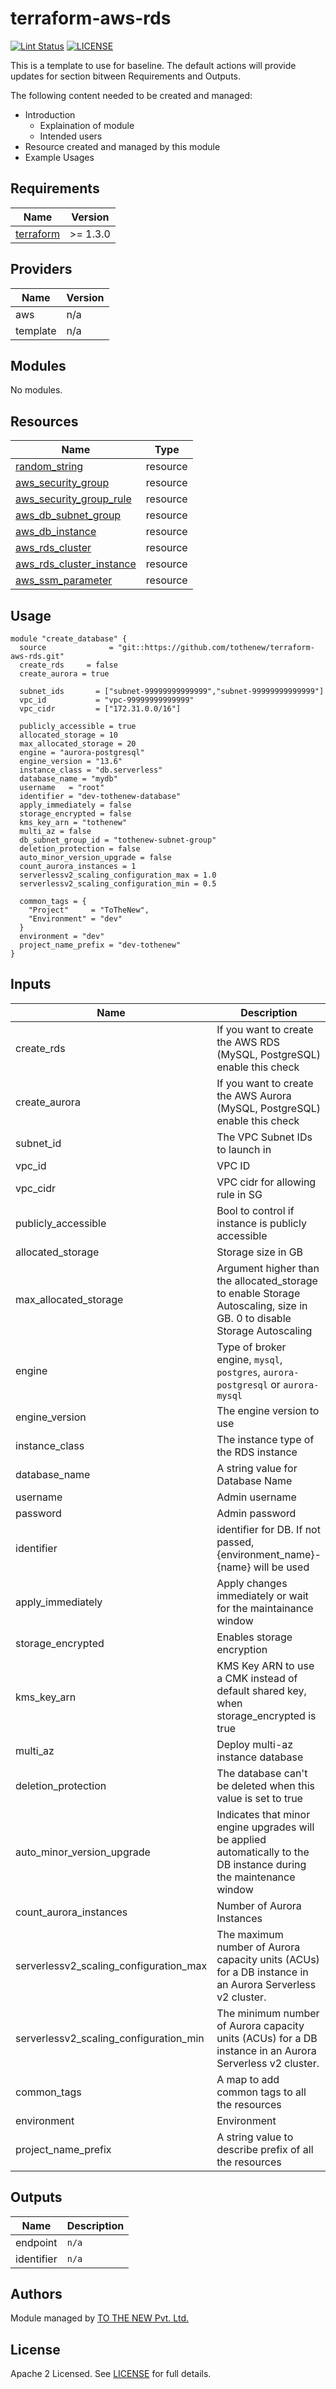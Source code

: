 # terraform-aws-rds

[![Lint Status](https://github.com/tothenew/terraform-aws-rds/workflows/Lint/badge.svg)](https://github.com/tothenew/terraform-aws-rds/actions)
[![LICENSE](https://img.shields.io/github/license/tothenew/terraform-aws-rds)](https://github.com/tothenew/terraform-aws-rds/blob/master/LICENSE)

This is a template to use for baseline. The default actions will provide updates for section bitween Requirements and Outputs.

The following content needed to be created and managed:
 - Introduction
     - Explaination of module 
     - Intended users
 - Resource created and managed by this module
 - Example Usages

<!-- BEGIN_TF_DOCS -->
## Requirements

| Name | Version |
|------|---------|
| <a name="requirement_terraform"></a> [terraform](#requirement\_terraform) | >= 1.3.0 |

## Providers

| Name | Version |
|------|---------|
| aws | n/a |
| template | n/a |

## Modules

No modules.

## Resources

| Name | Type |
|------|------|
| [random_string](https://registry.terraform.io/providers/hashicorp/random/latest/docs/resources/string) | resource |
| [aws_security_group](https://registry.terraform.io/providers/hashicorp/aws/latest/docs/resources/security_group) | resource |
| [aws_security_group_rule](https://registry.terraform.io/providers/hashicorp/aws/latest/docs/resources/security_group_rule) | resource |
| [aws_db_subnet_group](https://registry.terraform.io/providers/hashicorp/aws/latest/docs/resources/db_subnet_group) | resource |
| [aws_db_instance](https://registry.terraform.io/providers/hashicorp/aws/latest/docs/resources/db_instance) | resource |
| [aws_rds_cluster](https://registry.terraform.io/providers/hashicorp/aws/latest/docs/resources/rds_cluster) | resource |
| [aws_rds_cluster_instance](https://registry.terraform.io/providers/hashicorp/aws/latest/docs/resources/rds_cluster_instance) | resource |
| [aws_ssm_parameter](https://registry.terraform.io/providers/hashicorp/aws/latest/docs/resources/ssm_parameter) | resource |

## Usage
```
module "create_database" {
  source              = "git::https://github.com/tothenew/terraform-aws-rds.git"
  create_rds     = false
  create_aurora = true

  subnet_ids       = ["subnet-99999999999999","subnet-99999999999999"]
  vpc_id           = "vpc-99999999999999"
  vpc_cidr         = ["172.31.0.0/16"]

  publicly_accessible = true
  allocated_storage = 10
  max_allocated_storage = 20
  engine = "aurora-postgresql"
  engine_version = "13.6"
  instance_class = "db.serverless"
  database_name = "mydb"
  username   = "root"
  identifier = "dev-tothenew-database"
  apply_immediately = false
  storage_encrypted = false
  kms_key_arn = "tothenew"
  multi_az = false
  db_subnet_group_id = "tothenew-subnet-group"
  deletion_protection = false
  auto_minor_version_upgrade = false
  count_aurora_instances = 1
  serverlessv2_scaling_configuration_max = 1.0
  serverlessv2_scaling_configuration_min = 0.5

  common_tags = {
    "Project"     = "ToTheNew",
    "Environment" = "dev"
  }
  environment = "dev"
  project_name_prefix = "dev-tothenew"
}
```

## Inputs

| Name                                   | Description                                                                                                            | Type           | Default | Required |
|----------------------------------------|------------------------------------------------------------------------------------------------------------------------|----------------|---------|:--------:|
| create_rds                             | If you want to create the AWS RDS (MySQL, PostgreSQL) enable this check                                                | `bool`         | `false` |   yes    |
| create_aurora                          | If you want to create the AWS Aurora (MySQL, PostgreSQL) enable this check                                             | `bool`         | `true`  |   yes    |
| subnet_id                              | The VPC Subnet IDs to launch in                                                                                        | `string`       | `n/a`   |   yes    |
| vpc_id                                 | VPC ID                                                                                                                 | `string`       | `n/a`   |   yes    |
| vpc_cidr                               | VPC cidr for allowing rule in SG                                                                                       | `string`       | `n/a`   |   yes    |
| publicly_accessible                    | Bool to control if instance is publicly accessible                                                                     | `bool`         | `false` |    no    |
| allocated_storage                      | Storage size in GB                                                                                                     | `number`       | `n/a`   |   yes    |
| max_allocated_storage                  | Argument higher than the allocated_storage to enable Storage Autoscaling, size in GB. 0 to disable Storage Autoscaling | `string`       | `n/a`   |    no    |
| engine                                 | Type of broker engine, `mysql`, `postgres`, `aurora-postgresql` or `aurora-mysql`                                      | `sting`        | `n/a`   |   yes    |
| engine_version                         | The engine version to use                                                                                              | `string`       | `n/a`   |   yes    |
| instance_class                         | The instance type of the RDS instance                                                                                  | `list(string)` | `n/a`   |   yes    |
| database_name                          | A string value for Database Name                                                                                       | `string`       | `n/a`   |   yes    |
| username                               | Admin username                                                                                                         | `string`       | `n/a`   |   yes    |
| password                               | Admin password                                                                                                         | `string`       | `n/a`   |   yes    |
| identifier                             | identifier for DB. If not passed, {environment_name}-{name} will be used                                               | `string`       | `n/a`   |    no    |
| apply_immediately                      | Apply changes immediately or wait for the maintainance window                                                          | `bool`         | `false` |    no    |
| storage_encrypted                      | Enables storage encryption                                                                                             | `bool`         | n/a     |    no    |
| kms_key_arn                            | KMS Key ARN to use a CMK instead of default shared key, when storage_encrypted is true                                 | `string`       | `n/a`   |    no    |
| multi_az                               | Deploy multi-az instance database                                                                                      | `bool`         | `false` |    no    |
| deletion_protection                    | The database can't be deleted when this value is set to true                                                           | `bool`         | `false` |    no    |
| auto_minor_version_upgrade             | Indicates that minor engine upgrades will be applied automatically to the DB instance during the maintenance window    | `bool`         | `true`  |    no    |
| count_aurora_instances                 | Number of Aurora Instances                                                                                             | `number`       | `1`     |    no    |
| serverlessv2_scaling_configuration_max | The maximum number of Aurora capacity units (ACUs) for a DB instance in an Aurora Serverless v2 cluster.               | `number`       | `1.0`   |    no    |
| serverlessv2_scaling_configuration_min | The minimum number of Aurora capacity units (ACUs) for a DB instance in an Aurora Serverless v2 cluster.               | `number`       | `0.5`   |    no    |
| common_tags                            | A map to add common tags to all the resources                                                                          | `map(string)`  | `n/a`   |    no    |
| environment                            | Environment                                                                                                            | `string`       | `dev`   |   no    |
| project_name_prefix                    | A string value to describe prefix of all the resources                                                                 | `string`       | `n/a`   |   no    |


## Outputs

| Name | Description |
|------|-------------|
| endpoint | `n/a` |
| identifier | `n/a` |

<!-- END_TF_DOCS -->

## Authors

Module managed by [TO THE NEW Pvt. Ltd.](https://github.com/tothenew)

## License

Apache 2 Licensed. See [LICENSE](https://github.com/tothenew/terraform-aws-rds/blob/main/LICENSE) for full details.
